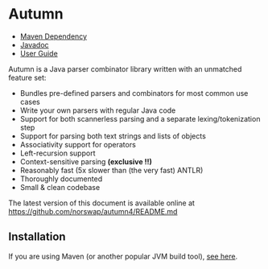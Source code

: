 # Autumn

- [Maven Dependency][jitpack]
- [Javadoc][snapdoc]
- [User Guide](/doc/README.md)

[jitpack]: https://jitpack.io/#norswap/autumn4
[snapdoc]: https://jitpack.io/com/github/norswap/autumn4/-SNAPSHOT/javadoc/

Autumn is a Java parser combinator library written with an unmatched feature
set:

- Bundles pre-defined parsers and combinators for most common use cases
- Write your own parsers with regular Java code
- Support for both scannerless parsing and a separate lexing/tokenization step
- Support for parsing both text strings and lists of objects
- Associativity support for operators
- Left-recursion support
- Context-sensitive parsing **(exclusive !!)**
- Reasonably fast (5x slower than (the very fast) ANTLR)
- Thoroughly documented
- Small & clean codebase

The latest version of this document is available online at  
https://github.com/norswap/autumn4/README.md

## Installation 

If you are using Maven (or another popular JVM build tool), [see here][jitpack].

<!-- (for first release)

A self-contained JAR file is also available [here][jar] as part of [a release] that also
includes sources and javadoc.

[jar]: https://github.com/norswap/autumn4/releases/download/1.0.0/autumn4-1.0.0-fatjar.jar
[a release]: https://github.com/norswap/autumn4/releases

-->
